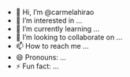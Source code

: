 - 👋 Hi, I’m @carmelahirao
- 👀 I’m interested in ...
- 🌱 I’m currently learning ...
- 💞️ I’m looking to collaborate on ...
- 📫 How to reach me ...
- 😄 Pronouns: ...
- ⚡ Fun fact: ...

<!---
carmelahirao/carmelahirao is a ✨ special ✨ repository because its `README.md` (this file) appears on your GitHub profile.
You can click the Preview link to take a look at your changes.
--->
